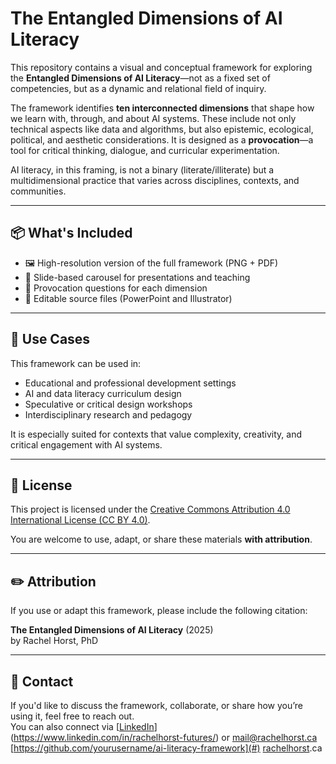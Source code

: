# The Entangled Dimensions of AI Literacy

This repository contains a visual and conceptual framework for exploring the **Entangled Dimensions of AI Literacy**—not as a fixed set of competencies, but as a dynamic and relational field of inquiry.

The framework identifies **ten interconnected dimensions** that shape how we learn with, through, and about AI systems. These include not only technical aspects like data and algorithms, but also epistemic, ecological, political, and aesthetic considerations. It is designed as a **provocation**—a tool for critical thinking, dialogue, and curricular experimentation.

AI literacy, in this framing, is not a binary (literate/illiterate) but a multidimensional practice that varies across disciplines, contexts, and communities.

---

## 📦 What's Included

- 🖼️ High-resolution version of the full framework (PNG + PDF)
- 🧭 Slide-based carousel for presentations and teaching
- 📝 Provocation questions for each dimension
- 🎨 Editable source files (PowerPoint and Illustrator)

---

## 🧠 Use Cases

This framework can be used in:

- Educational and professional development settings
- AI and data literacy curriculum design
- Speculative or critical design workshops
- Interdisciplinary research and pedagogy

It is especially suited for contexts that value complexity, creativity, and critical engagement with AI systems.

---

## 📜 License

This project is licensed under the [Creative Commons Attribution 4.0 International License (CC BY 4.0)](https://creativecommons.org/licenses/by/4.0/).

You are welcome to use, adapt, or share these materials **with attribution**.

---

## ✏️ Attribution

If you use or adapt this framework, please include the following citation:

**The Entangled Dimensions of AI Literacy** (2025)  
by Rachel Horst, PhD

---

## 🤝 Contact

If you'd like to discuss the framework, collaborate, or share how you’re using it, feel free to reach out.  
You can also connect via [[LinkedIn](#)](https://www.linkedin.com/in/rachelhorst-futures/) or mail@rachelhorst.ca
[https://github.com/yourusername/ai-literacy-framework](#) 
[rachelhorst](https://www.rachelhorst.ca/).ca


